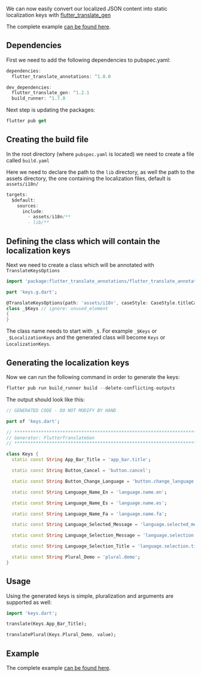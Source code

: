 We can now easily convert our localized JSON content into static localization keys with [flutter_translate_gen](https://github.com/bratan/flutter_translate_gen)

The complete example [can be found here](https://github.com/bratan/flutter_translate/tree/master/example_static_keys).

## Dependencies

First we need to add the following dependencies to pubspec.yaml:

```dart
dependencies:
  flutter_translate_annotations: ^1.0.0

dev_dependencies:
  flutter_translate_gen: ^1.2.1
  build_runner: ^1.7.0
```

Next step is updating the packages:

```dart
flutter pub get
```

## Creating the build file

In the root directory (where ``pubspec.yaml`` is located) we need to create a file called ``build.yaml``

Here we need to declare the path to the ``lib`` directory, as well the path to the assets directory, the one containing the localization files, default is ``assets/i18n/``

```dart
targets:
  $default:
    sources:
      include:
        - assets/i18n/**
        - lib/**
```

## Defining the class which will contain the localization keys

Next we need to create a class which will be annotated with ``TranslateKeysOptions``

```dart
import 'package:flutter_translate_annotations/flutter_translate_annotations.dart';

part 'keys.g.dart';

@TranslateKeysOptions(path: 'assets/i18n', caseStyle: CaseStyle.titleCase, separator: "_")
class _$Keys // ignore: unused_element
{
}
```

The class name needs to start with ``_$``. For example ``_$Keys`` or ``_$LocalizationKeys`` and the generated class will become ``Keys`` or ``LocalizationKeys``.

## Generating the localization keys

Now we can run the following command in order to generate the keys:

```dart
flutter pub run build_runner build --delete-conflicting-outputs
```

The output should look like this:

```dart
// GENERATED CODE - DO NOT MODIFY BY HAND

part of 'keys.dart';

// **************************************************************************
// Generator: FlutterTranslateGen
// **************************************************************************

class Keys {
  static const String App_Bar_Title = 'app_bar.title';

  static const String Button_Cancel = 'button.cancel';

  static const String Button_Change_Language = 'button.change_language';

  static const String Language_Name_En = 'language.name.en';

  static const String Language_Name_Es = 'language.name.es';

  static const String Language_Name_Fa = 'language.name.fa';

  static const String Language_Selected_Message = 'language.selected_message';

  static const String Language_Selection_Message = 'language.selection.message';

  static const String Language_Selection_Title = 'language.selection.title';

  static const String Plural_Demo = 'plural.demo';
}
```

## Usage

Using the generated keys is simple, pluralization and arguments are supported as well:

```dart
import 'keys.dart';

translate(Keys.App_Bar_Title);

translatePlural(Keys.Plural_Demo, value);
```

## Example

The complete example [can be found here](https://github.com/bratan/flutter_translate/tree/master/example_static_keys).